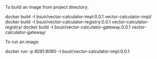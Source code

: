 To build an image from project directory:

docker build -t bsuir/vector-calculator-impl:0.0.1 vector-calculator-impl/
docker build -t bsuir/vector-calculator-registry:0.0.1 vector-calculator-registry/
docker build -t bsuir/vector-calculator-gateway:0.0.1 vector-calculator-gateway/

To run an image:

docker run -p 8081:8080 -t bsuir/vector-calculator-impl:0.0.1
